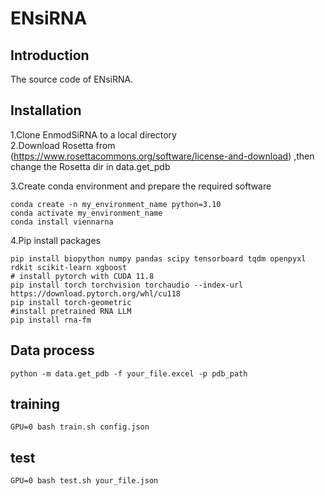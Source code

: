 # ENsiRNA
## Introduction
The source code of ENsiRNA.
## Installation
1.Clone EnmodSiRNA to a local directory    
2.Download Rosetta from (https://www.rosettacommons.org/software/license-and-download) ,then change the Rosetta dir in data.get_pdb     

3.Create conda environment and prepare the required software
```
conda create -n my_environment_name python=3.10
conda activate my_environment_name
conda install viennarna
```
4.Pip install packages  
```
pip install biopython numpy pandas scipy tensorboard tqdm openpyxl rdkit scikit-learn xgboost
# install pytorch with CUDA 11.8
pip install torch torchvision torchaudio --index-url https://download.pytorch.org/whl/cu118
pip install torch-geometric
#install pretrained RNA LLM
pip install rna-fm
```
## Data process
```
python -m data.get_pdb -f your_file.excel -p pdb_path
```
## training
```
GPU=0 bash train.sh config.json
```
## test
```
GPU=0 bash test.sh your_file.json
```
